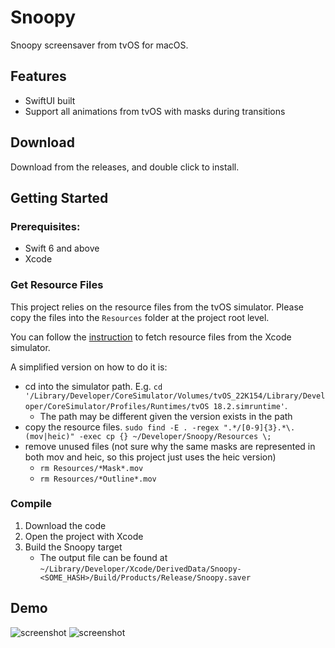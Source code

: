 # Snoopy
Snoopy screensaver from tvOS for macOS.

## Features
* SwiftUI built
* Support all animations from tvOS with masks during transitions

## Download
Download from the releases, and double click to install.

## Getting Started

### Prerequisites:
* Swift 6 and above
* Xcode

### Get Resource Files
This project relies on the resource files from the tvOS simulator.
Please copy the files into the `Resources` folder at the project root level.

You can follow the [instruction](https://github.com/user-attachments/assets/d3faed3f-44f3-476b-9822-26835c8d32f7) to fetch resource files from the Xcode simulator.

A simplified version on how to do it is:
* cd into the simulator path. E.g. `cd '/Library/Developer/CoreSimulator/Volumes/tvOS_22K154/Library/Developer/CoreSimulator/Profiles/Runtimes/tvOS 18.2.simruntime'`. 
    * The path may be different given the version exists in the path
* copy the resource files. `sudo find -E . -regex ".*/[0-9]{3}.*\.(mov|heic)" -exec cp {} ~/Developer/Snoopy/Resources \;`
* remove unused files (not sure why the same masks are represented in both mov and heic, so this project just uses the heic version)
    * `rm Resources/*Mask*.mov`
    * `rm Resources/*Outline*.mov`

### Compile
1. Download the code
2. Open the project with Xcode
3. Build the Snoopy target
    * The output file can be found at `~/Library/Developer/Xcode/DerivedData/Snoopy-<SOME_HASH>/Build/Products/Release/Snoopy.saver`

## Demo
![screenshot](https://github.com/user-attachments/assets/88ebe8b2-e70b-44a4-89fa-339a833303a7)
![screenshot](https://github.com/user-attachments/assets/d3faed3f-44f3-476b-9822-26835c8d32f7)
